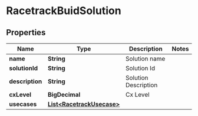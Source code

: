 

# RacetrackBuidSolution


## Properties

| Name | Type | Description | Notes |
|------------ | ------------- | ------------- | -------------|
|**name** | **String** | Solution name |  |
|**solutionId** | **String** | Solution Id |  |
|**description** | **String** | Solution Description |  |
|**cxLevel** | **BigDecimal** | Cx Level |  |
|**usecases** | [**List&lt;RacetrackUsecase&gt;**](RacetrackUsecase.md) |  |  |



